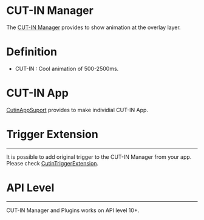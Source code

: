 # CUT-IN Manager

The [CUT-IN Manager](https://play.google.com/store/apps/details?id=com.garlicg.cutin) provides to show animation at the overlay layer.


# Definition

- CUT-IN : Cool animation of 500-2500ms. 


# CUT-IN App

[CutinAppSuport](https://github.com/garlicG/CutinManagerPlugin/tree/master/CutinAppSupport) provides to make individial CUT-IN App.


# Trigger Extension
-----

It is possible to add original trigger to the CUT-IN Manager from your app.  Please check [CutinTriggerExtension](https://github.com/garlicG/CutinManagerPlugin/tree/master/CutinTriggerExtension).


# API Level
-------
CUT-IN Manager and Plugins works on API level 10+.

